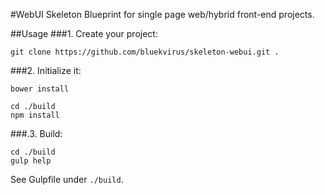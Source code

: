 #WebUI Skeleton
Blueprint for single page web/hybrid front-end projects.

##Usage
###1. Create your project:
```
git clone https://github.com/bluekvirus/skeleton-webui.git .
```

###2. Initialize it:
```
bower install

cd ./build
npm install
```

###.3. Build:
```
cd ./build
gulp help
```
See Gulpfile under `./build`.

